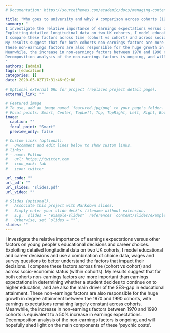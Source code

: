 ```yaml
---
# Documentation: https://sourcethemes.com/academic/docs/managing-content/

title: "Who goes to university and why? A comparison across cohorts (1985-2015)"
summary: "
I investigate the relative importance of earnings expectations versus other factors on young people's educational decisions and career choices. 
Exploiting detailed longitudinal data on two UK cohorts, I model educational and career decisions and use a combination of choice data, wages and survey questions to better understand the factors that impact their decisions. 
I compare these factors across time (cohort vs cohort) and across socio-economic status (within cohorts). 
My results suggest that for both cohorts non-earnings factors are more important than earnings expectations in determining whether a student decides to continue on to higher education, and are also the main driver of the SES-gap in educational attainment. 
These non-earnings factors are also responsible for the huge growth in degree attainment between the 1970 and 1990 cohorts, with earnings expectations remaining largely constant across cohorts. 
Meanwhile, the increase in non-earnings factors between 1970 and 1990 cohorts is equivalent to a 50% increase in earnings expectations.
Decomposition analysis of the non-earnings factors is ongoing, and will hopefully shed light on the main components of these 'psychic costs'.
"
authors: [admin]
tags: [education]
categories: []
date: 2020-05-02T17:31:46+02:00

# Optional external URL for project (replaces project detail page).
external_link: ""

# Featured image
# To use, add an image named `featured.jpg/png` to your page's folder.
# Focal points: Smart, Center, TopLeft, Top, TopRight, Left, Right, BottomLeft, Bottom, BottomRight.
image:
  caption: ""
  focal_point: "Smart"
  preview_only: false

# Custom links (optional).
#   Uncomment and edit lines below to show custom links.
# links:
# - name: Follow
#   url: https://twitter.com
#   icon_pack: fab
#   icon: twitter

url_code: ""
url_pdf: ""
url_slides: "slides.pdf"
url_video: ""

# Slides (optional).
#   Associate this project with Markdown slides.
#   Simply enter your slide deck's filename without extension.
#   E.g. `slides = "example-slides"` references `content/slides/example-slides.md`.
#   Otherwise, set `slides = ""`.
slides: ""
---
```


I investigate the relative importance of earnings expectations versus other factors on young people's educational decisions and career choices. 
Exploiting detailed longitudinal data on two UK cohorts, I model educational and career decisions and use a combination of choice data, wages and survey questions to better understand the factors that impact their decisions. 
I compare these factors across time (cohort vs cohort) and across socio-economic status (within cohorts). 
My results suggest that for both cohorts non-earnings factors are more important than earnings expectations in determining whether a student decides to continue on to higher education, and are also the main driver of the SES-gap in educational attainment. 
These non-earnings factors are also responsible for the huge growth in degree attainment between the 1970 and 1990 cohorts, with earnings expectations remaining largely constant across cohorts. 
Meanwhile, the increase in non-earnings factors between 1970 and 1990 cohorts is equivalent to a 50% increase in earnings expectations.
Decomposition analysis of the non-earnings factors is ongoing, and will hopefully shed light on the main components of these 'psychic costs'.